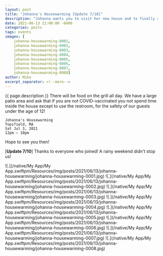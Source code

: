 ```yaml
---
layout: post
title: "Johanna's Housewarming [Update 7/10]"
description: "Johanna wants you to visit her new house and to finally come meet her if you haven't had a chance!"
date: 2021-06-13 12:00:00 -0400
categories: posts
tags: events
images: [
	johanna-housewarming-0001, 
	johanna-housewarming-0002,
	johanna-housewarming-0003, 
	johanna-housewarming-0004,
	johanna-housewarming-0005, 
	johanna-housewarming-0006,
	johanna-housewarming-0007, 
	johanna-housewarming-0008]
author: Mike
excerpt_separator: <!--more-->
---
```


{{ page.description }} <!--more--> There will be food on the grill all day. We have a large patio area and ask that if you are not COVID-vaccinated you not spend time inside the house except to use the restroom, for the safety of our guests under the age of 12!

    Johanna's Housewarming
    Topsfield, MA
    Sat Jul 3, 2021
    12pm – 10pm

Hope to see you then!

[**Update 7/10**] Thanks to everyone who joined! A rainy weekend didn't stop us!

![.](/native/My App/My App.swiftpm/Resources/img/posts/2021/06/13/johanna-housewarming/johanna-housewarming-0001.jpg)
![.](/native/My App/My App.swiftpm/Resources/img/posts/2021/06/13/johanna-housewarming/johanna-housewarming-0002.jpg)
![.](/native/My App/My App.swiftpm/Resources/img/posts/2021/06/13/johanna-housewarming/johanna-housewarming-0003.jpg)
![.](/native/My App/My App.swiftpm/Resources/img/posts/2021/06/13/johanna-housewarming/johanna-housewarming-0004.jpg)
![.](/native/My App/My App.swiftpm/Resources/img/posts/2021/06/13/johanna-housewarming/johanna-housewarming-0005.jpg)
![.](/native/My App/My App.swiftpm/Resources/img/posts/2021/06/13/johanna-housewarming/johanna-housewarming-0006.jpg)
![.](/native/My App/My App.swiftpm/Resources/img/posts/2021/06/13/johanna-housewarming/johanna-housewarming-0007.jpg)
![.](/native/My App/My App.swiftpm/Resources/img/posts/2021/06/13/johanna-housewarming/johanna-housewarming-0008.jpg)
